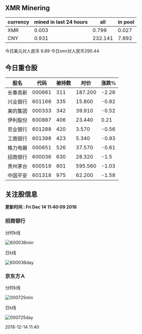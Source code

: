 ## XMR Minering

|currency|mined in last 24 hours|all|in pool|
|---|---|---|---|
|XMR|0.003|0.799|0.027|
|CNY|0.931|232.141|7.892|

今日美元对人民币 6.89	今日xmr对人民币290.44


## 今日重仓股 

|股名|代码|被持数|时价|涨跌%|
|---|---|---|---|---|
|长春高新|000661|311|187.200|-2.26|
|兴业银行|601166|335|15.800|-0.82|
|美的集团|000333|342|39.910|-0.52|
|伊利股份|600887|406|23.440|0.21|
|农业银行|601288|420|3.570|-0.56|
|工商银行|601398|423|5.340|-0.93|
|格力电器|000651|526|37.570|-0.61|
|招商银行|600036|630|28.320|-1.5|
|贵州茅台|600519|801|595.560|-1.03|
|中国平安|601318|975|62.200|-1.58|

## 关注股信息
**更新时间 : Fri Dec 14 11:40:09 2018**
### 招商银行 
分时k线

![600036min](http://image.sinajs.cn/newchart/min/n/sh600036.gif)

日k线

![600036day](http://image.sinajs.cn/newchart/daily/n/sh600036.gif)

### 京东方Ａ 
分时k线

![000725min](http://image.sinajs.cn/newchart/min/n/sz000725.gif)

日k线

![000725day](http://image.sinajs.cn/newchart/daily/n/sz000725.gif)

2018-12-14 11:40